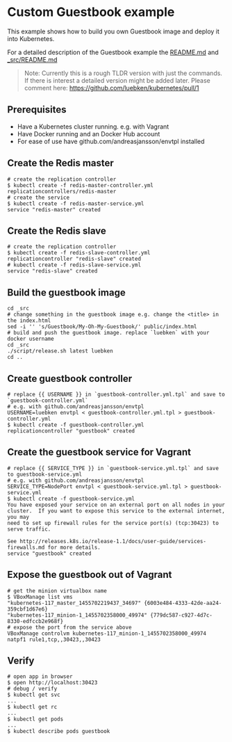 # Custom Guestbook example 

This example shows how to build you own Guestbook image and deploy it into Kubernetes.

For a detailed description of the Guestbook example the [README.md](README.md) and [_src/README.md](_src/README.md)

> Note: Currently this is a rough TLDR version with just the commands. If there is interest a detailed version might be added later. Please comment here: https://github.com/luebken/kubernetes/pull/1

## Prerequisites

* Have a Kubernetes cluster running. e.g. with Vagrant
* Have Docker running and an Docker Hub account
* For ease of use have github.com/andreasjansson/envtpl installed


## Create the Redis master

    # create the replication controller
    $ kubectl create -f redis-master-controller.yml
    replicationcontrollers/redis-master
    # create the service
    $ kubectl create -f redis-master-service.yml
	service "redis-master" created

## Create the Redis slave

    # create the replication controller
    $ kubectl create -f redis-slave-controller.yml
	replicationcontroller "redis-slave" created
    # kubectl create -f redis-slave-service.yml
	service "redis-slave" created

## Build the guestbook image

	cd _src
	# change something in the guestbook image e.g. change the <title> in the index.html
	sed -i '' 's/Guestbook/My-Oh-My-Guestbook/' public/index.html
	# build and push the guestbook image. replace `luebken` with your docker username
	cd _src
	./script/release.sh latest luebken
	cd ..

## Create guestbook controller
	
	# replace {{ USERNAME }} in `guestbook-controller.yml.tpl` and save to `guestbook-controller.yml`
	# e.g. with github.com/andreasjansson/envtpl
	USERNAME=luebken envtpl < guestbook-controller.yml.tpl > guestbook-controller.yml
	$ kubectl create -f guestbook-controller.yml
	replicationcontroller "guestbook" created


## Create the guestbook service for Vagrant
	
	# replace {{ SERVICE_TYPE }} in `guestbook-service.yml.tpl` and save to guestbook-service.yml
	# e.g. with github.com/andreasjansson/envtpl
	SERVICE_TYPE=NodePort envtpl < guestbook-service.yml.tpl > guestbook-service.yml
	$ kubectl create -f guestbook-service.yml
	You have exposed your service on an external port on all nodes in your
	cluster.  If you want to expose this service to the external internet, you may
	need to set up firewall rules for the service port(s) (tcp:30423) to serve traffic.

	See http://releases.k8s.io/release-1.1/docs/user-guide/services-firewalls.md for more details.
	service "guestbook" created

## Expose the guestbook out of Vagrant
		
	# get the minion virtualbox name
	$ VBoxManage list vms
	"kubernetes-117_master_1455702219437_34697" {6003e484-4333-42de-aa24-359cbf1d67e6}
	"kubernetes-117_minion-1_1455702358000_49974" {779dc587-c927-4d7c-8330-edfccb2e968f}
	# expose the port from the service above
	VBoxManage controlvm kubernetes-117_minion-1_1455702358000_49974 natpf1 rule1,tcp,,30423,,30423

## Verify

	# open app in browser
	$ open http://localhost:30423
	# debug / verify
	$ kubectl get svc
	...
	$ kubectl get rc
	...
	$ kubectl get pods
	...
    $ kubectl describe pods guestbook